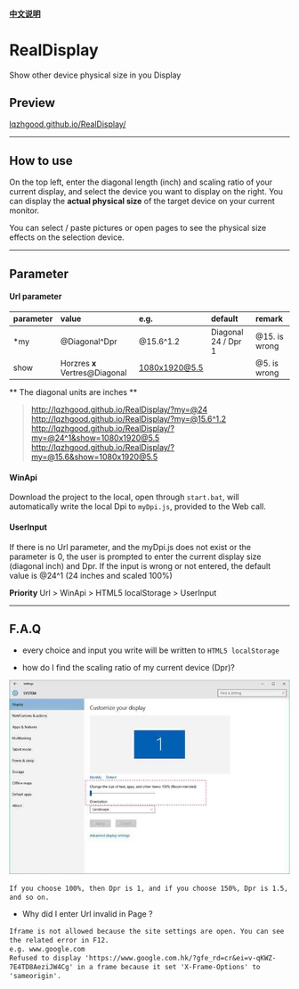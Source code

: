 #### [中文说明](https://github.com/lqzhgood/RealDisplay/blob/master/README.md)

# RealDisplay
Show other device physical size in you Display

##  Preview

[lqzhgood.github.io/RealDisplay/](http://lqzhgood.github.io/RealDisplay/)

----------------

## How to use

On the top left, enter the diagonal length (inch) and scaling ratio of your current display, and select the device you want to display on the right. You can display the **actual physical size** of the target device  on your current monitor.

You can select / paste pictures or open pages to see the physical size effects on the selection device.

----------------

## Parameter

#### Url parameter
| parameter       |    value                | e.g.          |default               | remark    |
| :-------- | :-----------------------------|:-------------|:-------------------|:--------|
| *my       | @Diagonal^Dpr                 | @15.6^1.2    | Diagonal 24 / Dpr 1| @15. is wrong|
| show      | Horzres **x** Vertres@Diagonal| 1080x1920@5.5|                    | @5. is wrong |

** The diagonal units are inches **

> http://lqzhgood.github.io/RealDisplay/?my=@24  <br/>
> http://lqzhgood.github.io/RealDisplay/?my=@15.6^1.2   <br/>
> http://lqzhgood.github.io/RealDisplay/?my=@24^1&show=1080x1920@5.5  <br/> 
> http://lqzhgood.github.io/RealDisplay/?my=@15.6&show=1080x1920@5.5   <br/>


#### WinApi
Download the project to the local, open through `start.bat`, will automatically write the local Dpi to `myDpi.js`, provided to the Web call.

#### UserInput
If there is no Url parameter, and the myDpi.js does not exist or the parameter is 0, the user is prompted to enter the current display size (diagonal inch) and Dpr. If the input is wrong or not entered, the default value is @24^1 (24 inches and scaled 100%)


**Priority**
Url > WinApi > HTML5 localStorage > UserInput



----------------

## F.A.Q

- every choice and input you write will be written to `HTML5 localStorage`

- how do I find the scaling ratio of my current device (Dpr)?

![Aaron Swartz](https://github.com/lqzhgood/RealDisplay/blob/master/img/win10.jpg?raw=true)
```text
If you choose 100%, then Dpr is 1, and if you choose 150%, Dpr is 1.5, and so on.
```

- Why did I enter Url invalid in Page ?
``` text
Iframe is not allowed because the site settings are open. You can see the related error in F12.
e.g. www.google.com
Refused to display 'https://www.google.com.hk/?gfe_rd=cr&ei=v-qKWZ-7E4TD8AeziJW4Cg' in a frame because it set 'X-Frame-Options' to 'sameorigin'.
```
